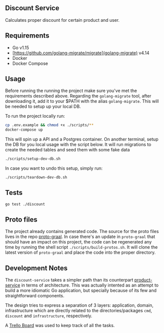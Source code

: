 ## Discount Service

Calculates proper discount for certain product and user.

## Requirements

- Go v1.15
- [https://github.com/golang-migrate/migrate](golang-migrate) v4.14
- Docker
- Docker Compose

## Usage

Before running the running the project make sure you've met the requirements described above. Regarding the `golang-migrate` tool, after downloading it, add it to your $PATH with the alias `golang-migrate`. This will be needed to setup up your local DB.

To run the project locally run:

```sh
cp .env.example && chmod +x ./scripts/**
docker-compose up
```

This will spin up a API and a Postgres container. On another terminal, setup the DB for you local usage with the script below. It will run migrations to create the needed tables and seed them with some fake data

```sh
./scripts/setup-dev-db.sh
```

In case you want to undo this setup, simply run:

```sh
./scripts/teardown-dev-db.sh
```

## Tests

```sh
go test ./discount
```

## Proto files

The project already contains generated code. The source for the proto files lives in the repo [proto-graal](https://github.com/rennanbadaro/proto-graal). In case there's an update in `proto-graal` that should have an impact on this project, the code can be regenerated any time by running the shell script `./scripts/build-protos.sh`. It will clone the latest version of `proto-graal` and place the code into the proper directory.

## Development Notes

The `discount-service` takes a simpler path than its counterpart [product-service](https://github.com/rennanbadaro/product-service) in terms of architecture. This was actually intented as an attempt to build a more idiomatic Go application, but specially because of its few and straightforward components.

The design tries to express a separation of 3 layers: application, domain, infrastructure which are directly related to the directories/packages `cmd`, `discount` and `infrastructure`, respectively.

A [Trello Board](https://trello.com/b/33FKh8uj/hasher-store) was used to keep track of all the tasks.
